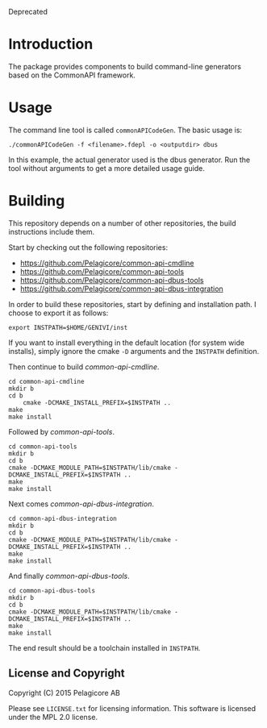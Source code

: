 <blink>Deprecated</blink>

# Introduction

The package provides components to build command-line generators based on the CommonAPI framework.

# Usage

The command line tool is called `commonAPICodeGen`. The basic usage is:

```
./commonAPICodeGen -f <filename>.fdepl -o <outputdir> dbus
```

In this example, the actual generator used is the dbus generator. Run the tool without arguments to get a more detailed usage guide.


# Building

This repository depends on a number of other repositories, the build instructions include them.

Start by checking out the following repositories:

- https://github.com/Pelagicore/common-api-cmdline
- https://github.com/Pelagicore/common-api-tools
- https://github.com/Pelagicore/common-api-dbus-tools
- https://github.com/Pelagicore/common-api-dbus-integration

In order to build these repositories, start by defining and installation path. I choose to export it as follows:

```
export INSTPATH=$HOME/GENIVI/inst
```

If you want to install everything in the default location (for system wide installs), simply ignore the cmake `-D` arguments and the `INSTPATH` definition.

Then continue to build _common-api-cmdline_.

```
cd common-api-cmdline
mkdir b
cd b
    cmake -DCMAKE_INSTALL_PREFIX=$INSTPATH ..
make
make install
```
Followed by _common-api-tools_.

```
cd common-api-tools
mkdir b
cd b
cmake -DCMAKE_MODULE_PATH=$INSTPATH/lib/cmake -DCMAKE_INSTALL_PREFIX=$INSTPATH ..
make
make install
```

Next comes _common-api-dbus-integration_.

```
cd common-api-dbus-integration
mkdir b
cd b
cmake -DCMAKE_MODULE_PATH=$INSTPATH/lib/cmake -DCMAKE_INSTALL_PREFIX=$INSTPATH ..
make
make install
```

And finally _common-api-dbus-tools_.

```
cd common-api-dbus-tools
mkdir b
cd b
cmake -DCMAKE_MODULE_PATH=$INSTPATH/lib/cmake -DCMAKE_INSTALL_PREFIX=$INSTPATH ..
make
make install
```

The end result should be a toolchain installed in `INSTPATH`.

## License and Copyright

Copyright (C) 2015 Pelagicore AB

Please see `LICENSE.txt` for licensing information. This software is licensed under the MPL 2.0 license.
